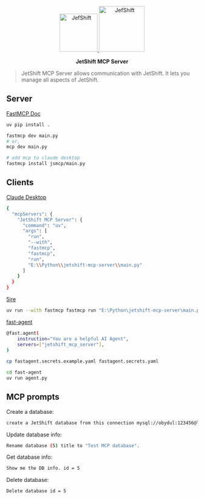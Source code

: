 <p align="center">
  <a href="https://github.com/mdobydullah/jetshift-core">
    <img src="https://cdn.shouts.dev/media/435/jetshift-github.png" alt="JefShift" width="100">
    <img src="https://cdn.shouts.dev/media/438/mcp.png" alt="JefShift" width="120">
  </a>
</p>

<p align="center">
<strong>JetShift MCP Server</strong>
</p>

> JetShift MCP Server allows communication with JetShift. It lets you manage all aspects of JetShift.

## Server

[FastMCP Doc](https://gofastmcp.com/getting-started/welcome)

```bash
uv pip install .
```

```bash
fastmcp dev main.py
# or,
mcp dev main.py
```

```bash
# add mcp to claude desktop
fastmcp install jsmcp/main.py
```

## Clients

[Claude Desktop](https://claude.ai/download)

```bash
{
  "mcpServers": {
    "JetShift MCP Server": {
      "command": "uv",
      "args": [
        "run",
        "--with",
        "fastmcp",
        "fastmcp",
        "run",
        "E:\\Python\\jetshift-mcp-server\\main.py"
      ]
    }
  }
}
```

[5ire](https://github.com/nanbingxyz/5ire)

```bash
uv run --with fastmcp fastmcp run "E:\Python\jetshift-mcp-server\main.py"
```

[fast-agent](https://github.com/evalstate/fast-agent)

```bash
@fast.agent(
    instruction="You are a helpful AI Agent",
    servers=["jetshift_mcp_server"],
)
  
cp fastagent.secrets.example.yaml fastagent.secrets.yaml

cd fast-agent
uv run agent.py
```

## MCP prompts

Create a database:

```bash
create a JetShift database from this connection mysql://obydul:123456@localhost:3306/test_db
```

Update database info:

```bash
Rename database (5) title to "Test MCP database".
```

Get database info:

```bash
Show me the DB info. id = 5
```

Delete database:

```bash
Delete database id = 5
```
